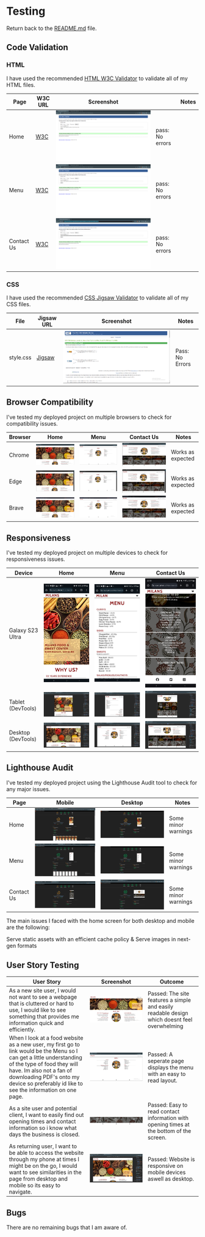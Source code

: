 # Testing

Return back to the [README.md](README.md) file.

## Code Validation

### HTML

I have used the recommended [HTML W3C Validator](https://validator.w3.org) to validate all of my HTML files.


| Page       | W3C URL                                                                                                         | Screenshot |                                                  |Notes            |
| ---------  | ----------------------------------------------------------------------------------------------------------------| ---------- | -----------------------------------------------  | --------------- |
| Home       | [W3C](https://validator.w3.org/nu/?doc=https%3A%2F%2Friiyu7.github.io%2FMilan-Food-CA%2Findex.html)             | ![screenshot](documentation/testing/html-validation-home.png) | pass: No errors |
| Menu       | [W3C](https://validator.w3.org/nu/?doc=https%3A%2F%2Friiyu7.github.io%2FMilan-Food-CA%2Fmenu.html)              | ![screenshot](documentation/testing/html-validation-menu.png) | pass: No errors |
| Contact Us | [W3C](https://validator.w3.org/nu/?doc=https%3A%2F%2Friiyu7.github.io%2FMilan-Food-CA%2Fmenu.html%23contact-us) | ![screenshot](documentation/testing/html-validation-cu.png)   | pass: No errors |


### CSS

I have used the recommended [CSS Jigsaw Validator](https://jigsaw.w3.org/css-validator) to validate all of my CSS files.

| File      | Jigsaw URL                                                                                                  | Screenshot                                                   | Notes           |
| --------- | ----------------------------------------------------------------------------------------------------------- |------------------------------------------------------------- | --------------- |
| style.css | [Jigsaw](https://jigsaw.w3.org/css-validator/validator?uri=https%3A%2F%2Friiyu7.github.io%2FMilan-Food-CA)  | ![screenshot](documentation/testing/css-validation.png)      | Pass: No Errors |


## Browser Compatibility

I've tested my deployed project on multiple browsers to check for compatibility issues.

| Browser | Home                                                         | Menu                                                         | Contact Us                                                 | Notes              |
| ------- | ------------------------------------------------------------ | ------------------------------------------------------------ | ---------------------------------------------------------  | ------------------ |
| Chrome  | ![screenshot](documentation/testing/browser-chrome-home.png) | ![screenshot](documentation/testing/browser-chrome-menu.png) | ![screenshot](documentation/testing/chrome-contact-us.png) | Works as expected  |
| Edge    | ![screenshot](documentation/testing/browser-edge-home.png)   | ![screenshot](documentation/testing/browser-edge-menu.png)   | ![screenshot](documentation/testing/edge-contact-us.png)   | Works as expected  |
| Brave   | ![screenshot](documentation/testing/browser-brave-home.png)  | ![screenshot](documentation/testing/browser-brave-menu.png)  | ![screenshot](documentation/testing/brave-contact-us.png)  | Works as expected  |

## Responsiveness

I've tested my deployed project on multiple devices to check for responsiveness issues.

| Device                | Home                                                              | Menu                                                             | Contact Us                                                | 
| --------------------- | ----------------------------------------------------------------- | ---------------------------------------------------------------- | --------------------------------------------------------- |
| Galaxy S23 Ultra      | ![screenshot](documentation/testing/my-own-mobile-home.jpg)       | ![screenshot](documentation/testing/my-own-mobile-menu.jpg)      | ![screenshot](documentation/testing/s23-resp.jpg)         |
| Tablet (DevTools)     | ![screenshot](documentation/testing/responsive-tablet-home.png)   | ![screenshot](documentation/testing/responsive-tablet-menu.png)  | ![screenshot](documentation/testing/tablet-resp.png)      |
| Desktop (DevTools)    | ![screenshot](documentation/testing/responsive-desktop-home.png)  | ![screenshot](documentation/testing/responsive-desktop-menu.png) | ![screenshot](documentation/testing/desk-resp.png)        |


## Lighthouse Audit

I've tested my deployed project using the Lighthouse Audit tool to check for any major issues.

| Page       | Mobile                                                          | Desktop                                                        | Notes               |
| ----       | --------------------------------------------------------------- | -------------------------------------------------------------  | ------------------- |
| Home       | ![screenshot](documentation/testing/la-home-mobile.png)         | ![screenshot](documentation/testing/la-home-desktop.png)       | Some minor warnings |
| Menu       | ![screenshot](documentation/testing/la-menu-mobile.png)         | ![screenshot](documentation/testing/la-menu-desktop.png)       | Some minor warnings |
| Contact Us | ![screenshot](documentation/testing/la-contact-us-mobile.png)   | ![screenshot](documentation/testing/la-contact-us-desktop.png) | Some minor warnings |

The main issues I faced with the home screen for both desktop and mobile are the following: 

Serve static assets with an efficient cache policy & Serve images in next-gen formats

## User Story Testing


| User Story                                                                    | Screenshot | Outcome |
| ----------------------------------------------------------------------------- | ---------- | ------- |
| As a new site user, I would not want to see a webpage that is cluttered or hard to use, I would like to see something that provides me information quick and efficiently.| ![screenshot](documentation/testing/User-1.png) | Passed: The site features a simple and easily readable design which doesnt feel overwhelming |
| When I look at a food website as a new user, my first go to link would be the Menu so I can get a little understanding of the type of food they will have. Im also not a fan of downloading PDF's onto my device so preferably id like to see the information on one page. | ![screenshot](documentation/testing/browser-chrome-menu.png) | Passed: A seperate page displays the menu with an easy to read layout. 
|As a site user and potential client, I want to easily find out opening times and contact information so i know what days the business is closed. | ![screenshot](documentation/testing/contact-info.png) | Passed: Easy to read contact information with opening times at the bottom of the screen.|
|As returning user, I want to be able to access the website through my phone at times I might be on the go, I would want to see similarities in the page from desktop and mobile so its easy to navigate. | ![screenshot](documentation/testing/responsive-desktop-home.png) |Passed: Website is responsive on mobile devices aswell as desktop.|

## Bugs

There are no remaining bugs that I am aware of.
